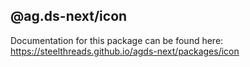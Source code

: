 ## @ag.ds-next/icon

Documentation for this package can be found here: https://steelthreads.github.io/agds-next/packages/icon
